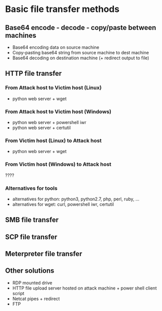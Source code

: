 # Basic file transfer methods
## Base64 encode - decode - copy/paste between machines
* Base64 encoding data on source machine
* Copy-pasting base64 string from source machine to dest machine
* Base64 decoding on destination machine (+ redirect output to file)
## HTTP file transfer
### From Attack host to Victim host (Linux)
* python web server + wget
### From Attack host to Victim host (Windows)
* python web server + powershell iwr
* python web server + certutil
### From Victim host (Linux) to Attack host
* python web server + wget
### From Victim host (Windows) to Attack host
????
### Alternatives for tools
* alternatives for python: python3, python2.7, php, perl, ruby, ...
* alternatives for wget: curl, powershell iwr, certutil
## SMB file transfer
## SCP file transfer
## Meterpreter file transfer
## Other solutions
* RDP mounted drive
* HTTP file upload server hosted on attack machine + power shell client script
* Netcat pipes + redirect
* FTP
